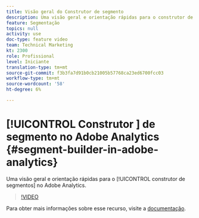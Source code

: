 ```yaml
---
title: Visão geral do Construtor de segmento
description: Uma visão geral e orientação rápidas para o construtor de segmentos no Adobe Analytics.
feature: Segmentação
topics: null
activity: use
doc-type: feature video
team: Technical Marketing
kt: 2300
role: Profissional
level: Iniciante
translation-type: tm+mt
source-git-commit: f3b3fa7d91b0cb21005b57768ca23ed6700fcc03
workflow-type: tm+mt
source-wordcount: '58'
ht-degree: 6%

---
```



# [!UICONTROL Construtor ] de segmento no Adobe Analytics  {#segment-builder-in-adobe-analytics}

Uma visão geral e orientação rápidas para o [!UICONTROL construtor de segmentos] no Adobe Analytics.

>[!VIDEO](https://video.tv.adobe.com/v/25404/?quality=12)

Para obter mais informações sobre esse recurso, visite a [documentação](https://marketing.adobe.com/resources/help/en_US/analytics/segment/index.html?f=seg_build_ui).
